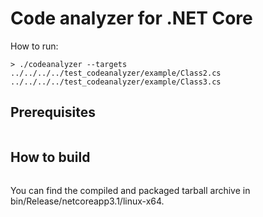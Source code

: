 # Code analyzer for .NET Core

How to run:
```
> ./codeanalyzer --targets ../../../../test_codeanalyzer/example/Class2.cs ../../../../test_codeanalyzer/example/Class3.cs
```

## Prerequisites

```$ dotnet tool install --global dotnet-tarball
```

## How to build

```$ ./build.sh
```
You can find the compiled and packaged tarball archive in bin/Release/netcoreapp3.1/linux-x64.


